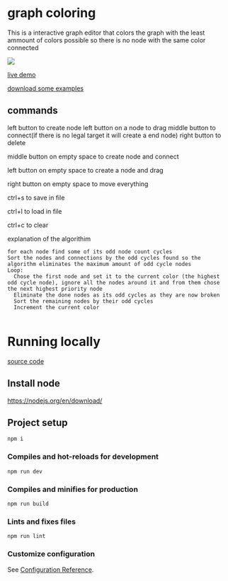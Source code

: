 # graph coloring

This is a interactive graph editor that colors the graph with the least ammount of colors possible so there is no node with the same color connected

![](https://i.imgur.com/OkpcM09.png)

[live demo](https://thiago099.github.io/graph-coloring/)

[download some examples](https://github.com/Thiago099/graph-coloring/tree/master/examples)

## commands

left button to create node
left button on a node to drag
middle button to connect(if there is no legal target it will create a end node)
right button to delete

middle button on empty space to create node and connect

left button on empty space to create a node and drag

right button on empty space to move everything

ctrl+s to save in file 

ctrl+l to load in file

ctrl+c to clear

explanation of the algorithim
```
for each node find some of its odd node count cycles
Sort the nodes and connections by the odd cycles found so the algorithm eliminates the maximum amount of odd cycle nodes
Loop:
  Chose the first node and set it to the current color (the highest odd cycle node), ignore all the nodes around it and from them chose the next highest priority node
  Eliminate the done nodes as its odd cycles as they are now broken
  Sort the remaining nodes by their odd cycles
  Increment the current color
  
```


# Running locally

[source code](https://github.com/Thiago099/graph-coloring)

## Install node
https://nodejs.org/en/download/

## Project setup
```
npm i
```

### Compiles and hot-reloads for development
```
npm run dev
```

### Compiles and minifies for production
```
npm run build
```

### Lints and fixes files
```
npm run lint
```

### Customize configuration
See [Configuration Reference](https://cli.vuejs.org/config/).
